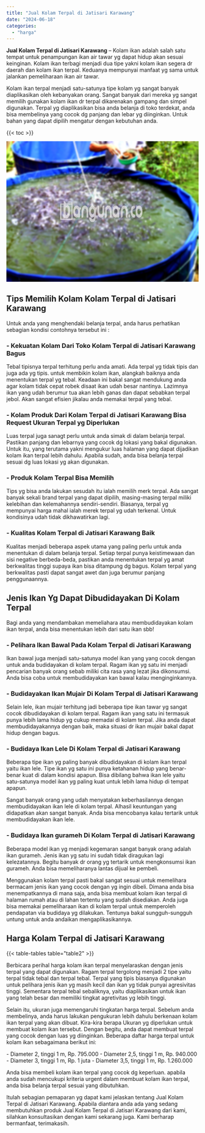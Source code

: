 ```yaml
---
title: "Jual Kolam Terpal di Jatisari Karawang"
date: "2024-06-18"
categories: 
  - "harga"
---
```


**Jual Kolam Terpal di Jatisari Karawang** – Kolam ikan adalah salah satu tempat untuk penampungan ikan air tawar yg dapat hidup akan sesuai keinginan. Kolam ikan terbagi menjadi dua tipe yakni kolam ikan segera dr daerah dan kolam ikan terpal. Keduanya mempunyai manfaat yg sama untuk jalankan pemeliharaan ikan air tawar.

Kolam ikan terpal menjadi satu-satunya tipe kolam yg sangat banyak diaplikasikan oleh kebanyakan orang. Sangat banyak dari mereka yg sangat memilih gunakan kolam ikan dr terpal dikarenakan gampang dan simpel digunakan. Terpal yg diaplikasikan bisa anda belanja di toko terdekat, anda bisa membelinya yang cocok dg panjang dan lebar yg diinginkan. Untuk bahan yang dapat dipilih mengatur dengan kebutuhan anda.

{{< toc >}}

![Jual Kolam Terpal di Jatisari Karawang](/images/jual-kolam-terpal-46.png)

## Tips Memilih Kolam Kolam Terpal di Jatisari Karawang

Untuk anda yang menghendaki belanja terpal, anda harus perhatikan sebagian kondisi contohnya tersebut ini :

### \- Kekuatan Kolam Dari Toko Kolam Terpal di Jatisari Karawang Bagus

Tebal tipisnya terpal terhitung perlu anda amati. Ada terpal yg tidak tipis dan juga ada yg tipis. untuk membikin kolam ikan, alangkah baiknya anda menentukan terpal yg tebal. Keadaan ini bakal sangat mendukung anda agar kolam tidak cepat robek disaat ikan udah besar nantinya. Lazimnya ikan yang udah berumur tua akan lebih ganas dan dapat sebabkan terpal jebol. Akan sangat efisien jikalau anda memakai terpal yang tebal.

### \- Kolam Produk Dari Kolam Terpal di Jatisari Karawang Bisa Request Ukuran Terpal yg Diperlukan

Luas terpal juga sanagt perlu untuk anda simak di dalam belanja terpal. Pastikan panjang dan lebarnya yang cocok dg lokasi yang bakal digunakan. Untuk itu, yang terutama yakni mengukur luas halaman yang dapat dijadikan kolam ikan terpal lebih dahulu. Apabila sudah, anda bisa belanja terpal sesuai dg luas lokasi yg akan digunakan.

### \- Produk Kolam Terpal Bisa Memilih

Tips yg bisa anda lakukan sesudah itu ialah memilih merk terpal. Ada sangat banyak sekali brand terpal yang dapat dipilih, masing-masing terpal miliki kelebihan dan kelemahannya sendiri-sendiri. Biasanya, terpal yg mempunyai harga mahal ialah merek terpal yg udah terkenal. Untuk kondisinya udah tidak dikhawatirkan lagi.

### \- Kualitas Kolam Terpal di Jatisari Karawang Baik

Kualitas menjadi beberapa aspek utama yang paling perlu untuk anda menentukan di dalam belanja terpal. Setiap terpal punya keistimewaan dan sisi negative berbeda-beda, pastikan anda menentukan terpal yg amat berkwalitas tinggi supaya ikan bisa ditampung dg bagus. Kolam terpal yang berkwalitas pasti dapat sangat awet dan juga berumur panjang penggunaannya.

## Jenis Ikan Yg Dapat Dibudidayakan Di Kolam Terpal

Bagi anda yang mendambakan memeliahara atau membudidayakan kolam ikan terpal, anda bisa menentukan lebih dari satu ikan sbb!

### \- Pelihara Ikan Bawal Pada Kolam Terpal di Jatisari Karawang

Ikan bawal juga menjadi satu-satunya model ikan yang yang cocok dengan untuk anda budidayakan di kolam terpal. Ragam ikan yg satu ini menjadi pencarian banyak orang sebab miliki cita rasa yang lezat jika dikonsumsi. Anda bisa coba untuk membudidayakan kan bawal kalau menginginkannya.

### \- Budidayakan Ikan Mujair Di Kolam Terpal di Jatisari Karawang

Selain lele, ikan mujair terhitung jadi beberapa tipe ikan tawar yg sangat cocok dibudidayakan di kolam terpal. Ragam ikan yang satu ini termasuk punya lebih lama hidup yg cukup memadai di kolam terpal. Jika anda dapat membudidayakannya dengan baik, maka situasi dr ikan mujair bakal dapat hidup dengan bagus.

### \- Budidaya Ikan Lele Di Kolam Terpal di Jatisari Karawang

Beberapa tipe ikan yg paling banyak dibudidayakan di kolam ikan terpal yaitu ikan lele. Tipe ikan yg satu ini punya ketahanan hidup yang benar-benar kuat di dalam kondisi apapun. Bisa dibilang bahwa ikan lele yaitu satu-satunya model ikan yg paling kuat untuk lebih lama hidup di tempat apapun.

Sangat banyak orang yang udah menyatakan keberhasilannya dengan membudidayakan ikan lele di kolam terpal. Alhasil keuntungan yang didapatkan akan sangat banyak. Anda bisa mencobanya kalau tertarik untuk membudidayakan ikan lele.

### \- Budidaya Ikan gurameh Di Kolam Terpal di Jatisari Karawang

Beberapa model ikan yg menjadi kegemaran sangat banyak orang adalah ikan gurameh. Jenis ikan yg satu ini sudah tidak diragukan lagi kelezatannya. Begitu banyak dr orang yg tertarik untuk mengkonsumsi ikan gurameh. Anda bisa memeliharanya lantas dijual ke pembeli.

Menggunakan kolam terpal pasti bakal sangat sesuai untuk memelihara bermacam jenis ikan yang cocok dengan yg ingin dibeli. Dimana anda bisa menempatkannya di mana saja, anda bisa membuat kolam ikan terpal di halaman rumah atau di lahan tertentu yang sudah disediakan. Anda juga bisa memakai pemeliharaan ikan di kolam terpal untuk memperoleh pendapatan via budidaya yg dilakukan. Tentunya bakal sungguh-sungguh untung untuk anda andaikan mengaplikasikannya.

## Harga Kolam Terpal di Jatisari Karawang

{{< table-tables table="table2" >}}

Berbicara perihal harga kolam ikan terpal menyelaraskan dengan jenis terpal yang dapat digunakan. Ragam terpal tergolong menjadi 2 tipe yaitu terpal tidak tebal dan terpal tebal. Terpal yang tipis biasanya digunakan untuk pelihara jenis ikan yg masih kecil dan ikan yg tidak punyai agresivitas tinggi. Sementara terpal tebal sebaliknya, yaitu diaplikasikan untuk ikan yang telah besar dan memiliki tingkat agretivitas yg lebih tinggi.

Selain itu, ukuran juga memengaruhi tingkatan harga terpal. Sebelum anda membelinya, anda harus lakukan pengukuran lebih dahulu berkenaan kolam ikan terpal yang akan dibuat. Kira-kira berapa Ukuran yg diperlukan untuk membuat kolam ikan tersebut. Dengan begitu, anda dapat membuat terpal yang cocok dengan luas yg diinginkan. Beberapa daftar harga terpal untuk kolam ikan sebagaimana berikut ini:

\- Diameter 2, tinggi 1 m, Rp. 795.000 - Diameter 2,5, tinggi 1 m, Rp. 940.000 - Diameter 3, tinggi 1 m, Rp. 1 juta - Diameter 3,5, tinggi 1 m, Rp. 1.260.000

Anda bisa membeli kolam ikan terpal yang cocok dg keperluan. apabila anda sudah mencukupi kriteria urgent dalam membuat kolam ikan terpal, anda bisa belanja terpal sesuai yang dibutuhkan.

Itulah sebagian pemaparan yg dapat kami jelaskan tentang Jual Kolam Terpal di Jatisari Karawang. Apabila diantara anda ada yang sedang membutuhkan produk Jual Kolam Terpal di Jatisari Karawang dari kami, silahkan konsultasikan dengan kami sekarang juga. Kami berharap bermanfaat, terimakasih.
